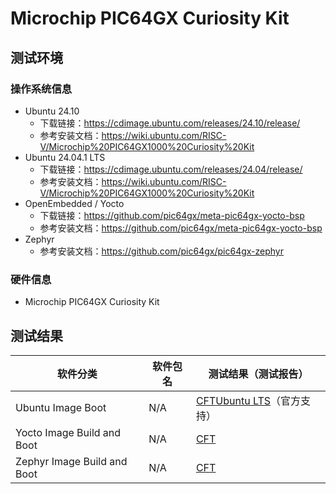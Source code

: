 # Microchip PIC64GX Curiosity Kit

## 测试环境

### 操作系统信息

- Ubuntu 24.10
    - 下载链接：https://cdimage.ubuntu.com/releases/24.10/release/
    - 参考安装文档：https://wiki.ubuntu.com/RISC-V/Microchip%20PIC64GX1000%20Curiosity%20Kit
- Ubuntu 24.04.1 LTS
    - 下载链接：https://cdimage.ubuntu.com/releases/24.04/release/
    - 参考安装文档：https://wiki.ubuntu.com/RISC-V/Microchip%20PIC64GX1000%20Curiosity%20Kit
- OpenEmbedded / Yocto
    - 下载链接：https://github.com/pic64gx/meta-pic64gx-yocto-bsp
    - 参考安装文档：https://github.com/pic64gx/meta-pic64gx-yocto-bsp
- Zephyr
    - 参考安装文档：https://github.com/pic64gx/pic64gx-zephyr

### 硬件信息

- Microchip PIC64GX Curiosity Kit

## 测试结果

| 软件分类                    | 软件包名 | 测试结果（测试报告）      |
| --------------------------- | -------- | ------------------------- |
| Ubuntu Image Boot           | N/A      | [CFT][Ubuntu][Ubuntu LTS]（官方支持） |
| Yocto Image Build and Boot  | N/A      | [CFT][Yocto]              |
| Zephyr Image Build and Boot | N/A      | [CFT][Zephyr]             |

[Ubuntu]: ./Ubuntu/README_zh.md
[Ubuntu LTS]: ./Ubuntu-LTS/README_zh.md
[Yocto]: ./Yocto/README_zh.md
[Zephyr]: ./Zephyr/README_zh.md